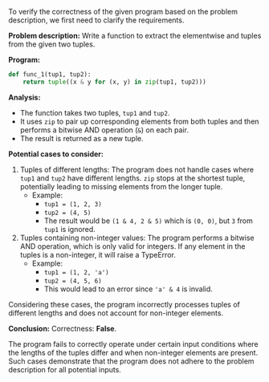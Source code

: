 To verify the correctness of the given program based on the problem description, we first need to clarify the requirements.

**Problem description:** Write a function to extract the elementwise and tuples from the given two tuples.

**Program:**
```python
def func_1(tup1, tup2):
    return tuple((x & y for (x, y) in zip(tup1, tup2)))
```

**Analysis:**
- The function takes two tuples, `tup1` and `tup2`.
- It uses `zip` to pair up corresponding elements from both tuples and then performs a bitwise AND operation (`&`) on each pair.
- The result is returned as a new tuple.

**Potential cases to consider:**
1. Tuples of different lengths: The program does not handle cases where `tup1` and `tup2` have different lengths. `zip` stops at the shortest tuple, potentially leading to missing elements from the longer tuple.
    - Example: 
      - `tup1 = (1, 2, 3)`
      - `tup2 = (4, 5)`
      - The result would be `(1 & 4, 2 & 5)` which is `(0, 0)`, but `3` from `tup1` is ignored.
2. Tuples containing non-integer values: The program performs a bitwise AND operation, which is only valid for integers. If any element in the tuples is a non-integer, it will raise a TypeError.
    - Example:
      - `tup1 = (1, 2, 'a')`
      - `tup2 = (4, 5, 6)`
      - This would lead to an error since `'a' & 4` is invalid.

Considering these cases, the program incorrectly processes tuples of different lengths and does not account for non-integer elements.

**Conclusion:**
Correctness: **False**. 

The program fails to correctly operate under certain input conditions where the lengths of the tuples differ and when non-integer elements are present. Such cases demonstrate that the program does not adhere to the problem description for all potential inputs.
